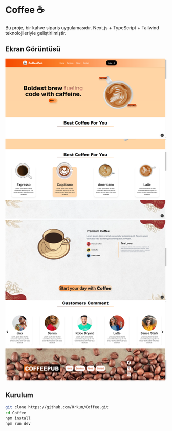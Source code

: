 # Coffee ☕️

Bu proje, bir kahve sipariş uygulamasıdır. Next.js + TypeScript + Tailwind teknolojileriyle geliştirilmiştir.

## Ekran Görüntüsü

![Ekran Görüntüsü](public/screenshots1.png)
![Ekran Görüntüsü](public/screenshots2.png)
![Ekran Görüntüsü](public/screenshots4.png)
![Ekran Görüntüsü](public/screenshots5.png)

## Kurulum

```bash
git clone https://github.com/0rkun/Coffee.git
cd Coffee
npm install
npm run dev
```
